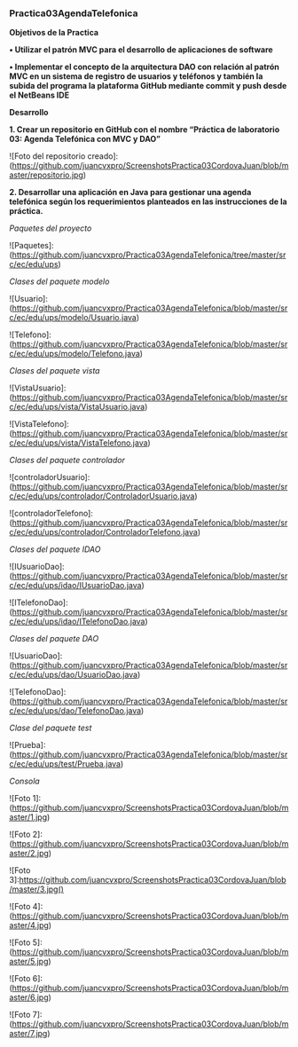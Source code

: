 ### Practica03AgendaTelefonica

**Objetivos de la Practica**

**•	Utilizar el patrón MVC para el desarrollo de aplicaciones de software**

**•	Implementar el concepto de la arquitectura DAO con relación al patrón MVC en un sistema de registro de usuarios y teléfonos y también la subida del programa la plataforma GitHub mediante commit y push desde el NetBeans IDE**

**Desarrollo**

**1. Crear un repositorio en GitHub con el nombre “Práctica de laboratorio 03: Agenda Telefónica con MVC y
DAO”**

![Foto del repositorio creado]:(https://github.com/juancvxpro/ScreenshotsPractica03CordovaJuan/blob/master/repositorio.jpg)

**2.  Desarrollar una aplicación en Java para gestionar una agenda telefónica según los requerimientos planteados
en las instrucciones de la práctica.**

*Paquetes del proyecto*

 ![Paquetes]:(https://github.com/juancvxpro/Practica03AgendaTelefonica/tree/master/src/ec/edu/ups)
 
 *Clases del paquete modelo*
 
 ![Usuario]:(https://github.com/juancvxpro/Practica03AgendaTelefonica/blob/master/src/ec/edu/ups/modelo/Usuario.java)
 
 ![Telefono]:(https://github.com/juancvxpro/Practica03AgendaTelefonica/blob/master/src/ec/edu/ups/modelo/Telefono.java)
 
 *Clases del paquete vista*
 
 ![VistaUsuario]:(https://github.com/juancvxpro/Practica03AgendaTelefonica/blob/master/src/ec/edu/ups/vista/VistaUsuario.java)
  
 ![VistaTelefono]:(https://github.com/juancvxpro/Practica03AgendaTelefonica/blob/master/src/ec/edu/ups/vista/VistaTelefono.java)
 
 *Clases del paquete controlador*
 
  ![controladorUsuario]:(https://github.com/juancvxpro/Practica03AgendaTelefonica/blob/master/src/ec/edu/ups/controlador/ControladorUsuario.java)
  
  ![controladorTelefono]:(https://github.com/juancvxpro/Practica03AgendaTelefonica/blob/master/src/ec/edu/ups/controlador/ControladorTelefono.java)
 
 *Clases del paquete IDAO*
 
 ![IUsuarioDao]:(https://github.com/juancvxpro/Practica03AgendaTelefonica/blob/master/src/ec/edu/ups/idao/IUsuarioDao.java)
 
 ![ITelefonoDao]:(https://github.com/juancvxpro/Practica03AgendaTelefonica/blob/master/src/ec/edu/ups/idao/ITelefonoDao.java)
 
 
 *Clases del paquete DAO*
 
 ![UsuarioDao]:(https://github.com/juancvxpro/Practica03AgendaTelefonica/blob/master/src/ec/edu/ups/dao/UsuarioDao.java)
 
 ![TelefonoDao]:(https://github.com/juancvxpro/Practica03AgendaTelefonica/blob/master/src/ec/edu/ups/dao/TelefonoDao.java)
 
 *Clase del paquete test*
 
  ![Prueba]:(https://github.com/juancvxpro/Practica03AgendaTelefonica/blob/master/src/ec/edu/ups/test/Prueba.java)
 
 *Consola*
 
 ![Foto 1]:(https://github.com/juancvxpro/ScreenshotsPractica03CordovaJuan/blob/master/1.jpg)
 
 ![Foto 2]:(https://github.com/juancvxpro/ScreenshotsPractica03CordovaJuan/blob/master/2.jpg)
 
 ![Foto 3]:https://github.com/juancvxpro/ScreenshotsPractica03CordovaJuan/blob/master/3.jpg()
 
 ![Foto 4]:(https://github.com/juancvxpro/ScreenshotsPractica03CordovaJuan/blob/master/4.jpg)
 
 ![Foto 5]:(https://github.com/juancvxpro/ScreenshotsPractica03CordovaJuan/blob/master/5.jpg)
 
 ![Foto 6]:(https://github.com/juancvxpro/ScreenshotsPractica03CordovaJuan/blob/master/6.jpg)
 
 ![Foto 7]:(https://github.com/juancvxpro/ScreenshotsPractica03CordovaJuan/blob/master/7.jpg)
 
 
 
